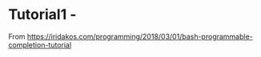 # Tutorial1 -

From https://iridakos.com/programming/2018/03/01/bash-programmable-completion-tutorial

